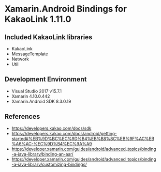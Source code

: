 # Xamarin.Android Bindings for KakaoLink 1.11.0

## Included KakaoLink libraries

- KakaoLink
- MessageTemplate
- Network
- Util

## Development Environment

- Visual Studio 2017 v15.7.1
- Xamarin 4.10.0.442 
- Xamarin.Android SDK 8.3.0.19

## References

- https://developers.kakao.com/docs/sdk
- https://developers.kakao.com/docs/android/getting-started#%EB%9D%BC%EC%9D%B4%EB%B8%8C%EB%9F%AC%EB%A6%AC-%EC%9D%B4%EC%9A%A9
- https://developer.xamarin.com/guides/android/advanced_topics/binding-a-java-library/binding-an-aar/
- https://developer.xamarin.com/guides/android/advanced_topics/binding-a-java-library/customizing-bindings/
